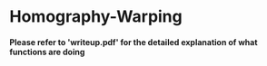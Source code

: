# Homography-Warping
#### Please refer to 'writeup.pdf' for the detailed explanation of what functions are doing
